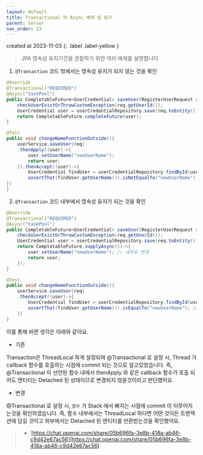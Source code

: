 ```yaml
---
layout: default
title: Transactional 와 Async 예제 및 탐구
parent: Server
nav_order: 13
---
```


created at 2023-11-03
{: .label .label-yellow }

> JPA 영속성 유지기간을 관찰하기 위한 여러 예제를 설명합니다

1. `@Transaction` 코드 밖에서는 영속성 유지가 되지 않는 것을 확인

```java
@Override
@Transactional("REQUIRED")
@Async("taskPool")
public CompletableFuture<UserCredential> saveUser(RegisterUserRequest req) {
    checkUserExistOrThrowCustomException(req.getUserId());
    UserCredential user = userCredentialRepository.save(req.toEntity());
    return CompletableFuture.completeFuture(user);
}

@Test
public void changeNameFunctionOutside(){
    userService.saveUser(req)
    .thenApply((user)->{
        user.setUserName("newUserName");
        return user;
    }).thenAccept((user)->{
        UserCredential findUser = userCredentialRepository.findById(user.getUserId()).orElseThrow(new RuntimeException());
        assertThat(findUser.getUserName()).isNotEqualTo("newUserName"); // oldUserName != newUserName 
})
}

```


2. `@Transaction` 코드 내부에서 영속성 유지가 되는 것을 확인

```java
@Override
@Transactional("REQUIRED")
@Async("taskPool")
public CompletableFuture<UserCredential> saveUser(RegisterUserRequest req) {
    checkUserExistOrThrowCustomException(req.getUserId());
    UserCredential user = userCredentialRepository.save(req.toEntity());
    return CompletableFuture.supplyAsync(()->{
        user.setUserName("newUserName"); // 내부로 변경
        return user;
    });
}

@Test
public void changeNameFunctionOutside(){
    userService.saveUser(req)
    .thenAccept((user)->{
        UserCredential findUser = userCredentialRepository.findById(user.getUserId()).orElseThrow(new RuntimeException());
        assertThat(findUser.getUserName()).isEqualTo("newUserName"); // oldUserName => newUserName == newUserName 
    })
}

```

이를 통해 바뀐 생각은 아래와 같아요.

* 기존

Transaction은 ThreadLocal 하게 설정되며 @Transactional 로 설정 시, Thread 가 callback 함수를 호출하는 시점에 commit 되는 것으로 알고있었습니다. 즉, @Transactional 이 선언된 함수 내에서 thenApply 와 같은 callback 함수가 호출 되어도 엔티티는 Detached 된 상태이므로 변경되지 않을것이라고 판단했어요.

* 변경

@Transactional 로 설정 시, `함수` 가 Stack 에서 빠지는 시점에 commit 이 이루어지는것을 확인하였습니다. 즉, 함수 내부에서는 ThreadLocal 하다면 어떤 것이든 트랜잭션에 담길 것이고 외부에서는 Detached 된 엔티티를 반환받는것을 확인했어요.

> * [https://chat.openai.com/share/05b696fa-3e8b-418a-ab46-c9d42e67ac56](https://chat.openai.com/share/05b696fa-3e8b-418a-ab46-c9d42e67ac56)